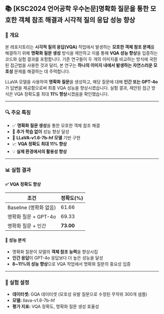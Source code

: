 ## 📚 [KSC2024 언어공학 우수논문]**명확화 질문을 통한 모호한 객체 참조 해결과 시각적 질의 응답 성능 향상**

### 🌟 **개요**  
본 레포지토리는 **시각적 질의 응답(VQA)** 작업에서 발생하는 **모호한 객체 참조 문제**를 해결하기 위해 **명확화 질문 생성** 방식을 제안하고 이를 통해 **VQA 성능 향상**을 입증하는 코드와 실험 결과를 포함합니다. 기존 연구들이 두 개의 이미지를 비교하는 방식에 국한된 접근법을 사용한 것과 달리, 본 연구는 **하나의 이미지 내에서 발생하는 자연스러운 모호성** 문제를 해결하는 데 주력합니다.

LLaVA 모델을 사용하여 **명확화 질문**을 생성하고, 해당 질문에 대해 **인간 또는 GPT-4o**가 답변을 제공함으로써 최종 VQA 성능을 향상시켰습니다. 실험 결과, 제안된 접근 방식은 VQA 정확도를 최대 **11% 향상**시켰음을 확인했습니다.

---

### 🔍 **주요 특징**
- ✅ **명확화 질문 생성**을 통한 모호한 객체 참조 해결
- 🚀 **추가 학습 없이** 성능 향상 달성
- 🧩 **LLaVA-v1.6-7b-hf 모델** 기반 구현
- 📈 **VQA 정확도 최대 11% 향상**
- 💡 **실제 환경에서의 활용성 향상**

---

### 📊 **실험 결과**
#### ✅ **VQA 정확도 향상**
| 조건                  | 정확도(%) |
|----------------------|------------|
| Baseline (명확화 없음)| 61.66      |
| 명확화 질문 + GPT-4o  | 69.33      |
| 명확화 질문 + 인간    | **73.00**  |

#### 🏃 **성능 분석**
- 명확화 질문이 모델의 **객체 참조 능력**을 향상시킴
- **인간 응답**이 GPT-4o 응답보다 더 높은 성능을 달성
- **8~11%의 성능 향상**으로 VQA 작업에서 명확화 질문의 중요성 입증

---

### 🧪 **실험 설정**
- **데이터셋:** GQA 데이터셋 (모호성 유발 질문으로 수정된 무작위 300개 샘플)
- **모델:** llava-v1.6-7b-hf
- **평가 지표:** VQA 정확도, 명확화 질문 생성 효율성
